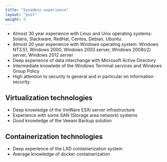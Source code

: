 ```yaml
---
title: "Sysadmin experience"
layout: "post"
weight: 5 
---
```


* Almost 30 year experience with Linux and Unix operating systems: Solaris,
  Slackware, RedHat, Centos, Debian, Ubuntu.
* Almost 20 year experience with Windows operating system: Windows NT3.51,
  Windows 2000, Windows 2003 server, Windows 2008(r2) server, Windows 2012
  server
* Deep experience of data interchange with Microsoft Active Directory 
* Intermediate knowlede of the Windows Terminal services and Windows Group Policy
* High attention to security in general and in particular on information security.

## Virtualization technologies

* Deep knowledge of the VmWare ESXi server infrastructure
* Experience with some SAN (Storage area network) systems
* Good knowledge of the Veeam Backup solution

## Containerization technologies

* Deep experience of the LXD containerization system
* Average knowledge of docker containerization
